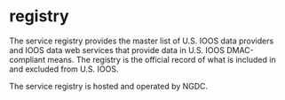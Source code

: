 registry
========

The service registry provides the master list of U.S. IOOS data providers and IOOS data web services that provide data in U.S. IOOS DMAC-compliant means.  The registry is the official record of what is included in and excluded from U.S. IOOS.  

The service registry is hosted and operated by NGDC.  




